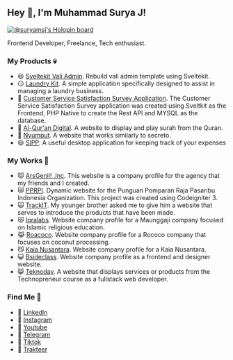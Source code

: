 ## Hey 👋, I'm Muhammad Surya J!

[![@suryamsj's Holopin board](https://holopin.me/suryamsj)](https://holopin.io/@suryamsj)

Frontend Developer, Freelance, Tech enthusiast.

### My Products 💀

- 😆 [Sveltekit Vali Admin](https://github.com/suryamsj/sveltekit-vali-admin). Rebuild vali admin template using Sveltekit.
- 😏 [Laundry Kit](https://github.com/suryamsj/laundry-kit). A simple application specifically designed to assist in managing a laundry business.
- 🤤 [Customer Service Satisfaction Survey Application](https://github.com/suryamsj/survei-kepuasaan-pelayanan). The Customer Service Satisfaction Survey application was created using Sveltkit as the Frontend, PHP Native to create the Rest API and MYSQL as the database.
- 🤩 [Al-Qur'an Digital](https://github.com/suryamsj/al-quran-digital). A website to display and play surah from the Quran.
- 🤡 [Nyumput](https://nyumput.vercel.app/). A website that works similarly to secreto.
- 😆 [SIPP](https://github.com/suryamsj/SIPP). A useful desktop application for keeping track of your expenses

### My Works 🤖

- 😾 [ArsGenii! .Inc](https://arsgenii.vercel.app/). This website is a company profile for the agency that my friends and I created.
- 😿 [PPRPI](https://pprpi.com/). Dynamic website for the Punguan Pomparan Raja Pasaribu Indonesia Organization. This project was created using Codeigniter 3.
- 🙀 [TrackIT](https://propertyofzwoldrei.vercel.app/). My younger brother asked me to give him a website that serves to introduce the products that have been made.
- 😻 [Iqralabs](https://iqralabs.co.id/home/). Website company profile for a Maunggaji company focused on Islamic religious education.
- 😹 [Roacoco](https://roacoco.com/). Website company profile for a Rococo company that focuses on coconut processing.
- 😼 [Kaia Nusantara](https://www.kaianusantara.id/). Website company profile for a Kaia Nusantara.
- 😺 [Bsideclass](https://bsideclass.id/). Website company profile as a frontend and designer website.
- 😸 [Teknoday](https://trilogi.ac.id/teknoday/). A website that displays services or products from the Technopreneur course as a fullstack web developer.

### Find Me 👀

- 🥩 [LinkedIn](https://www.linkedin.com/in/suryamsj/)
- 🥞 [Instagram](https://www.instagram.com/suryaaamsj/)
- 🍔 [Youtube](https://youtube.com/@suryamsj)
- 🍟 [Telegram](https://telegram.me/ciiciociii)
- 🍜 [Tiktok](https://www.tiktok.com/@suryamsj)
- 🍵 [Trakteer](https://trakteer.id/suryamsj)
